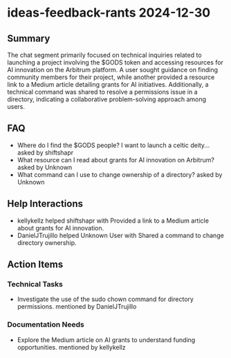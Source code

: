 # ideas-feedback-rants 2024-12-30

## Summary
The chat segment primarily focused on technical inquiries related to launching a project involving the $GODS token and accessing resources for AI innovation on the Arbitrum platform. A user sought guidance on finding community members for their project, while another provided a resource link to a Medium article detailing grants for AI initiatives. Additionally, a technical command was shared to resolve a permissions issue in a directory, indicating a collaborative problem-solving approach among users.

## FAQ
- Where do I find the $GODS people? I want to launch a celtic deity... asked by shiftshapr
- What resource can I read about grants for AI innovation on Arbitrum? asked by Unknown
- What command can I use to change ownership of a directory? asked by Unknown

## Help Interactions
- kellykellz helped shiftshapr with Provided a link to a Medium article about grants for AI innovation.
- DanielJTrujillo helped Unknown User with Shared a command to change directory ownership.

## Action Items

### Technical Tasks
- Investigate the use of the sudo chown command for directory permissions. mentioned by DanielJTrujillo

### Documentation Needs
- Explore the Medium article on AI grants to understand funding opportunities. mentioned by kellykellz